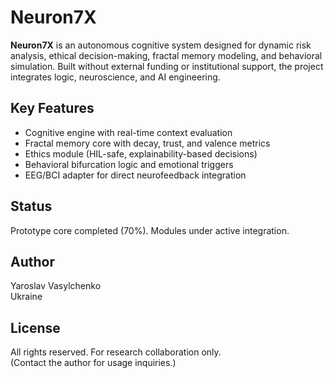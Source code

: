 # Neuron7X

**Neuron7X** is an autonomous cognitive system designed for dynamic risk analysis, ethical decision-making, fractal memory modeling, and behavioral simulation. Built without external funding or institutional support, the project integrates logic, neuroscience, and AI engineering.

## Key Features
- Cognitive engine with real-time context evaluation
- Fractal memory core with decay, trust, and valence metrics
- Ethics module (HIL-safe, explainability-based decisions)
- Behavioral bifurcation logic and emotional triggers
- EEG/BCI adapter for direct neurofeedback integration

## Status
Prototype core completed (70%). Modules under active integration.

## Author
Yaroslav Vasylchenko  
Ukraine

## License
All rights reserved. For research collaboration only.  
(Contact the author for usage inquiries.)
